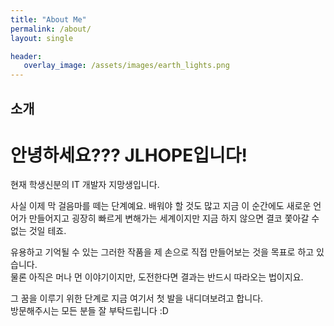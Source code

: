 ```yaml
---
title: "About Me"
permalink: /about/
layout: single

header:
   overlay_image: /assets/images/earth_lights.png
---
```


<style>
	.page__hero--overlay {
		padding: 4.73em 0;
	}
</style>

## 소개  
# 안녕하세요??? JLHOPE입니다!
현재 학생신분의 IT 개발자 지망생입니다.

사실 이제 막 걸음마를 떼는 단계예요. 배워야 할 것도 많고 지금 이 순간에도 새로운 언어가 만들어지고 굉장히 빠르게 변해가는 세계이지만 지금 하지 않으면 결코 쫓아갈 수 없는 것일 테죠.

유용하고 기억될 수 있는 그러한 작품을 제 손으로 직접 만들어보는 것을 목표로 하고 있습니다.  
물론 아직은 머나 먼 이야기이지만, 도전한다면 결과는 반드시 따라오는 법이지요.

그 꿈을 이루기 위한 단계로 지금 여기서 첫 발을 내디뎌보려고 합니다.  
방문해주시는 모든 분들 잘 부탁드립니다 :D